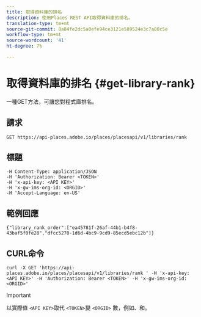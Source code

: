 ```yaml
---
title: 取得資料庫的排名
description: 使用Places REST API取得資料庫的排名。
translation-type: tm+mt
source-git-commit: 8a84fe2dc5a0efe94ce3121e589524e3c7a80c5e
workflow-type: tm+mt
source-wordcount: '41'
ht-degree: 7%

---
```



# 取得資料庫的排名 {#get-library-rank}

一種GET方法，可讓您對程式庫排名。

## 請求

`GET https://api-places.adobe.io/places/placesapi/v1/libraries/rank`

## 標題

```
-H Content-Type: application/JSON  
-H 'Authorization: Bearer <TOKEN>'  
-H 'x-api-key: <API KEY>'  
-H 'x-gw-ims-org-id: <ORGID>'  
-H 'Accept-Language: en-US'
```

## 範例回應

```
{"library_rank_order":["ea45781f-26af-44b1-b4f8-43baf5f0fe28","dfcc5270-1d6d-4bc9-9cd9-85ecd5ebc12b"]}
```

## CURL命令

```
curl -X GET 'https://api-places.adobe.io/places/placesapi/v1/libraries/rank ' -H 'x-api-key: <API KEY>' -H 'Authorization: Bearer <TOKEN>' -H 'x-gw-ims-org-id: <ORGID>'
```

>[!IMPORTANT]
>
>以實際值 `<API KEY>`取代 `<TOKEN>`變 `<ORGID>` 數，例如、和。

